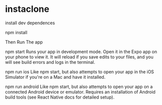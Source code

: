 # instaclone
install dev dependences

npm install

Then Run The app

npm start Runs your app in development mode. Open it in the Expo app on your phone to view it. It will reload if you save edits to your files, and you will see build errors and logs in the terminal.

npm run ios Like npm start, but also attempts to open your app in the iOS Simulator if you're on a Mac and have it installed.

npm run android Like npm start, but also attempts to open your app on a connected Android device or emulator. Requires an installation of Android build tools (see React Native docs for detailed setup).
